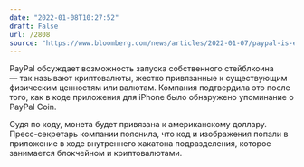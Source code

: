 ```yaml
---
date: "2022-01-08T10:27:52"
draft: False
url: /2808
source: "https://www.bloomberg.com/news/articles/2022-01-07/paypal-is-exploring-launch-of-own-stablecoin-in-crypto-push"
---
```


PayPal обсуждает возможность запуска собственного стейблкоина — так называют криптовалюты, жестко привязанные к существующим физическим ценностям или валютам. Компания подтвердила это после того, как в коде приложения для iPhone было обнаружено упоминание о PayPal Coin.

Судя по коду, монета будет привязана к американскому доллару. Пресс-секретарь компании пояснила, что код и изображения попали в приложение в ходе внутреннего хакатона подразделения, которое занимается блокчейном и криптовалютами.
